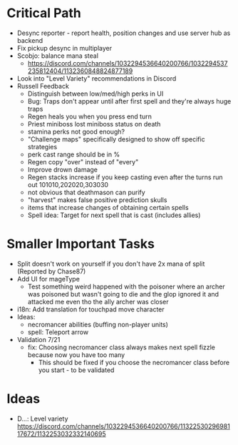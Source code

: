 # Critical Path
- Desync reporter - report health, position changes and use server hub as backend
- Fix pickup desync in multiplayer
- Scobjo: balance mana steal
    - https://discord.com/channels/1032294536640200766/1032294537235812404/1132360848824877189
- Look into "Level Variety" recommendations in Discord
- Russell Feedback
    - Distinguish between low/med/high perks in UI
    - Bug: Traps don't appear until after first spell and they're always huge traps
    - Regen heals you when you press end turn
    - Priest miniboss lost miniboss status on death
    - stamina perks not good enough?
    - "Challenge maps" specifically designed to show off specific strategies
    - perk cast range should be in %
    - Regen copy "over" instead of "every"
    - Improve drown damage
    - Regen stacks increase if you keep casting even after the turns run out 101010,202020,303030
    - not obvious that deathmason can purify
    - "harvest" makes false positive prediction skulls
    - items that increase changes of obtaining certain spells
    - Spell idea: Target for next spell that is cast (includes allies)


# Smaller Important Tasks
- Split doesn't work on yourself if you don't have 2x mana of split (Reported by Chase87)
- Add UI for mageType
    - Test something weird happened with the poisoner where an archer was poisoned but wasn't going to die and the glop ignored it and attacked me even tho the ally archer was closer
- i18n: Add translation for touchpad move character
- Ideas:
    - necromancer abilities (buffing non-player units)
    - spell: Teleport arrow
- Validation 7/21
    - fix: Choosing necromancer class always makes next spell fizzle because now you have too many
        - This should be fixed if you choose the necromancer class before you start - to be validated


# Ideas
- D...: Level variety https://discord.com/channels/1032294536640200766/1132253029698117672/1132253032332140695